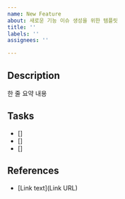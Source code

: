 ```yaml
---
name: New Feature
about: 새로운 기능 이슈 생성을 위한 템플릿
title: ''
labels: ''
assignees: ''

---
```


## Description

한 줄 요약
내용

## Tasks
- []
- []
- []

## References
- [Link text](Link URL)
